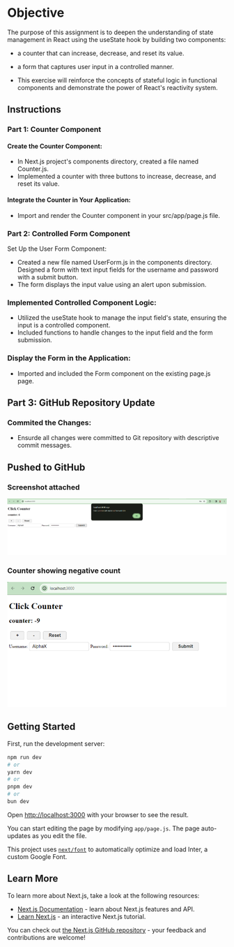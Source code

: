 # Objective
The purpose of this assignment is to deepen the understanding of state management in React using the useState hook by building two components: 
- a counter that can increase, decrease, and reset its value. 
- a form that captures user input in a controlled manner. 

- This exercise will reinforce the concepts of stateful logic in functional components and demonstrate the power of React's reactivity system.

## Instructions
### Part 1: Counter Component
#### Create the Counter Component:

- In Next.js project's components directory, created a file named Counter.js.
- Implemented a counter with three buttons to increase, decrease, and reset its value.
#### Integrate the Counter in Your Application:

- Import and render the Counter component in your src/app/page.js file.
### Part 2: Controlled Form Component
Set Up the User Form Component:

- Created a new file named UserForm.js in the components directory.
Designed a form with text input fields for the username and password with a submit button. 
- The form displays the input value using an alert upon submission.
### Implemented Controlled Component Logic:

- Utilized the useState hook to manage the input field's state, ensuring the input is a controlled component.
- Included functions to handle changes to the input field and the form submission.
### Display the Form in the Application:

- Imported and included the Form component on the existing page.js page.
## Part 3: GitHub Repository Update
### Commited the Changes:
- Ensurde all changes were committed to  Git repository with descriptive commit messages.
## Pushed to GitHub
### Screenshot attached
![alt text](image.png)

### Counter showing negative count

![alt text](image-1.png)

## Getting Started

First, run the development server:

```bash
npm run dev
# or
yarn dev
# or
pnpm dev
# or
bun dev
```

Open [http://localhost:3000](http://localhost:3000) with your browser to see the result.

You can start editing the page by modifying `app/page.js`. The page auto-updates as you edit the file.

This project uses [`next/font`](https://nextjs.org/docs/basic-features/font-optimization) to automatically optimize and load Inter, a custom Google Font.

## Learn More

To learn more about Next.js, take a look at the following resources:

- [Next.js Documentation](https://nextjs.org/docs) - learn about Next.js features and API.
- [Learn Next.js](https://nextjs.org/learn) - an interactive Next.js tutorial.

You can check out [the Next.js GitHub repository](https://github.com/vercel/next.js/) - your feedback and contributions are welcome!
